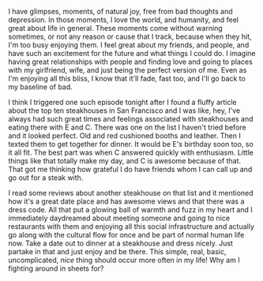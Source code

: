 I have glimpses, moments, of natural joy, free from bad thoughts and depression. In those moments, I love the world, and humanity, and feel great about life in general. These moments come without warning sometimes, or not any reason or cause that I track, because when they hit, I'm too busy enjoying them. I feel great about my friends, and people, and have such an excitement for the future and what things I could do. I imagine having great relationships with people and finding love and going to places with my girlfriend, wife, and just being the perfect version of me. Even as I'm enjoying all this bliss, I know that it'll fade, fast too, and I'll go back to my baseline of bad.

I think I triggered one such episode tonight after I found a fluffy article about the top ten steakhouses in San Francisco and I was like, hey, I've always had such great times and feelings associated with steakhouses and eating there with E and C. There was one on the list I haven't tried before and it looked perfect. Old and red cushioned booths and leather. Then I texted them to get together for dinner. It would be E's birthday soon too, so it all fit. The best part was when C answered quickly with enthusiasm. Little things like that totally make my day, and C is awesome because of that. That got me thinking how grateful I do have friends whom I can call up and go out for a steak with.

I read some reviews about another steakhouse on that list and it mentioned how it's a great date place and has awesome views and that there was a dress code. All that put a glowing ball of warmth and fuzz in my heart and I immediately daydreamed about meeting someone and going to nice restaurants with them and enjoying all this social infrastructure and actually go along with the cultural flow for once and be part of normal human life now. Take a date out to dinner at a steakhouse and dress nicely. Just partake in that and just enjoy and be there. This simple, real, basic, uncomplicated, *nice* thing should occur more often in my life! Why am I fighting around in sheets for?
